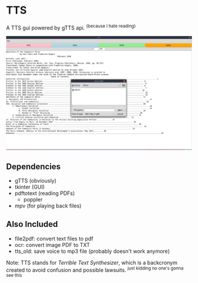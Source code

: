 # TTS

A TTS gui powered by gTTS api.
<sup>(because I hate reading)</sup>

![tts gui](tts.png)

## Dependencies
- gTTS (obviously)
- tkinter (GUI)
- pdftotext (reading PDFs)
    - poppler
- mpv (for playing back files)

## Also Included
- file2pdf: convert text files to pdf
- ocr: convert image PDF to TXT
- tts_old: save voice to mp3 file (probably doesn't work anymore)

Note: TTS stands for *Terrible Text Synthesizer*, which is a backcronym created to avoid confusion and possible lawsuits. <sup>just kidding no one's gonna see this</sup>
